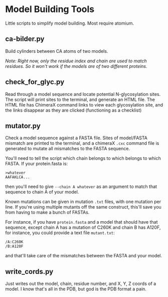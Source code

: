 # Model Building Tools

Little scripts to simplify model building. Most require atomium.

## ca-bilder.py

Build cylinders between CA atoms of two models.

*Note: Right now, only the residue index and chain are used to match residues. So it won't work if the models are of two different proteins.*

## check_for_glyc.py

Read through a model sequence and locate potential N-glycosylation sites.
The script will print sites to the terminal, and generate an HTML file.
The HTML file has ChimeraX command links to view each glycosylation site,
and the links disappear as they are clicked (functioning as a checklist)

## mutator.py

Check a model sequence against a FASTA file. Sites of model/FASTA mismatch
are printed to the terminal, and a chimeraX `.cxc` command file is
generated to mutate all mismatches to the FASTA sequence.

You'll need to tell the script which chain belongs to which belongs
to which FASTA. If your protein.fasta is:

```
>whatever
AAFAKLCA...
```

then you'll need to give `--chain A whatever` as an argument to match
that sequence to chain A of your model.

Known mutations can be given in mutation `.txt` files, with one
mutation per line. If you're using multiple mutants off the same
construct, this'll save you from having to make a bunch of FASTAs.

For instance, if you have `protein.fasta` and a model that should
have that sequence, except chain A has a mutation of C260K and chain
B has A120F, for instance, you could provide a text file `mutant.txt`:

```
/A:C260K
/B:A120F
```

and that'll take care of the mismatches between the FASTA and
your model.

## write_cords.py

Just writes out the model, chain, residue number, and
X, Y, Z coords of a model. I know that's all in the PDB,
but god is the PDB format a pain.